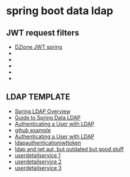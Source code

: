 # spring boot data ldap

## JWT request filters

* [DZione JWT spring](https://dzone.com/articles/spring-boot-security-json-web-tokenjwt-hello-world)
* []()
* []()
* []()
* []()
* []()


## LDAP TEMPLATE

* [Spring LDAP Overview](https://www.baeldung.com/spring-ldap)
* [Guide to Spring Data LDAP](https://www.baeldung.com/spring-data-ldap)
* [Authenticating a User with LDAP](https://spring.io/guides/gs/authenticating-ldap/)
* [gihub example](https://github.com/eugenp/tutorials/tree/master/spring-ldap)
* [Authenticating a User with LDAP](https://spring.io/guides/gs/authenticating-ldap/)
* [ldapauthenticationjwttoken](https://github.com/merugu/springsecurity/tree/master/ldapauthenticationjwttoken)
* [ldap and jwt aut, but outdated but good stuff](https://github.com/SNCF-SIV/spring-security-rest-jwt-ldap)
* [userdetailservice 1](https://dzone.com/articles/spring-security-with-spring-boot-20-userdetailsser)
* [userdetailservice 2](https://www.boraji.com/spring-security-5-custom-userdetailsservice-example)
* [userdetailservice 3](https://javainterviewpoint.com/spring-security-custom-userdetailsservice-example/)
